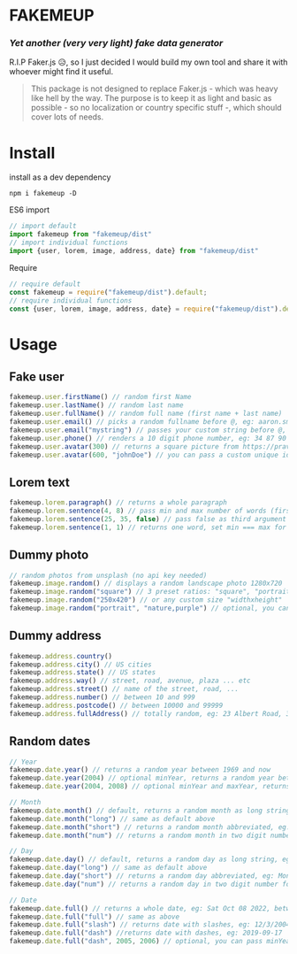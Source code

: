 # FAKEMEUP

### _Yet another (very very light) fake data generator_

R.I.P Faker.js 😥, so I just decided I would build my own tool and share it with whoever might find it useful.

> This package is not designed to replace Faker.js - which was heavy like hell by the way. The purpose is to keep it as light and basic as possible - so no localization or country specific stuff -, which should cover lots of needs.

# Install

install as a dev dependency

```
npm i fakemeup -D
```

ES6 import

```Javascript
// import default
import fakemeup from "fakemeup/dist"
// import individual functions
import {user, lorem, image, address, date} from "fakemeup/dist"
```

Require

```Javascript
// require default
const fakemeup = require("fakemeup/dist").default;
// require individual functions
const {user, lorem, image, address, date} = require("fakemeup/dist").default;
```

# Usage

## Fake user

```Javascript
fakemeup.user.firstName() // random first Name
fakemeup.user.lastName() // random last name
fakemeup.user.fullName() // random full name (first name + last name)
fakemeup.user.email() // picks a random fullname before @, eg: aaron.smith@gmail.com
fakemeup.user.email("mystring") // passes your custom string before @, eg: mystring@hotmail.com
fakemeup.user.phone() // renders a 10 digit phone number, eg: 34 87 90 21 65
fakemeup.user.avatar(300) // returns a square picture from https://pravatar.cc . Max size is 1000, eg: https://pravatar.cc/300?u=26538906 (random identifier after ?u=)
fakemeup.user.avatar(600, "johnDoe") // you can pass a custom unique identifier, eg: https://pravatar.cc/600?u=johnDoe

```

## Lorem text

```Javascript
fakemeup.lorem.paragraph() // returns a whole paragraph
fakemeup.lorem.sentence(4, 8) // pass min and max number of words (first word capitalized by default)
fakemeup.lorem.sentence(25, 35, false) // pass false as third argument to lowercase the first word
fakemeup.lorem.sentence(1, 1) // returns one word, set min === max for a fixed number of words
```

## Dummy photo

```Javascript
// random photos from unsplash (no api key needed)
fakemeup.image.random() // displays a random landscape photo 1280x720
fakemeup.image.random("square") // 3 preset ratios: "square", "portrait", "landscape" (sizes are 1000x1000, 576x1024, 1280x720)
fakemeup.image.random("250x420") // or any custom size "widthxheight"
fakemeup.image.random("portrait", "nature,purple") // optional, you can pass comma seperated keywords as second argument (ratio must be provided)
```

## Dummy address

```Javascript
fakemeup.address.country()
fakemeup.address.city() // US cities
fakemeup.address.state() // US states
fakemeup.address.way() // street, road, avenue, plaza ... etc
fakemeup.address.street() // name of the street, road, ...
fakemeup.address.number() // between 10 and 999
fakemeup.address.postcode() // between 10000 and 99999
fakemeup.address.fullAddress() // totally random, eg: 23 Albert Road, 34678 New-York, Mississipi FRANCE
```

## Random dates

```Javascript
// Year
fakemeup.date.year() // returns a random year between 1969 and now
fakemeup.date.year(2004) // optional minYear, returns a random year between minYear and now
fakemeup.date.year(2004, 2008) // optional minYear and maxYear, returns a random year between minYear and maxYear

// Month
fakemeup.date.month() // default, returns a random month as long string, eg: February
fakemeup.date.month("long") // same as default above
fakemeup.date.month("short") // returns a random month abbreviated, eg: Feb.
fakemeup.date.month("num") // returns a random month in two digit number format, eg: 02

// Day
fakemeup.date.day() // default, returns a random day as long string, eg: Monday
fakemeup.date.day("long") // same as default above
fakemeup.date.day("short") // returns a random day abbreviated, eg: Mon.
fakemeup.date.day("num") // returns a random day in two digit number format, eg: 02 - N.B. the range is between 01 and 28 to avoid silly dates like Feb 31 or April 31

// Date
fakemeup.date.full() // returns a whole date, eg: Sat Oct 08 2022, between 1969 and now by default
fakemeup.date.full("full") // same as above
fakemeup.date.full("slash") // returns date with slashes, eg: 12/3/2004
fakemeup.date.full("dash") //returns date with dashes, eg: 2019-09-17
fakemeup.date.full("dash", 2005, 2006) // optional, you can pass minYear and maxYear as arguments, eg: 2006-11-10
```
